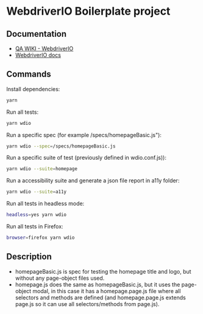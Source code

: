 # WebdriverIO Boilerplate project

## Documentation

- [QA WIKI - WebdriverIO](https://sites.google.com/a/work.co/qa-wiki/05-automation/webdriverio-guide/install-and-configure?authuser=0)
- [WebdriverIO docs](https://webdriver.io/docs/gettingstarted)

## Commands

Install dependencies:

```bash
yarn
```

Run all tests:

```bash
yarn wdio
```

Run a specific spec (for example /specs/homepageBasic.js"):

```bash
yarn wdio --spec=/specs/homepageBasic.js
```

Run a specific suite of test (previously defined in wdio.conf.js)):

```bash
yarn wdio --suite=homepage
```

Run a accessibility suite and generate a json file report in a11y folder:

```bash
yarn wdio --suite=a11y
```

Run all tests in headless mode:

```bash
headless=yes yarn wdio
```

Run all tests in Firefox:

```bash
browser=firefox yarn wdio
```

## Description

- homepageBasic.js is spec for testing the homepage title and logo, but without any page-object files used.
- homepage.js does the same as homepageBasic.js, but it uses the page-object modal, in this case it has a homepage.page.js file where all selectors and methods are defined (and homepage.page.js extends page.js so it can use all selectors/methods from page.js).